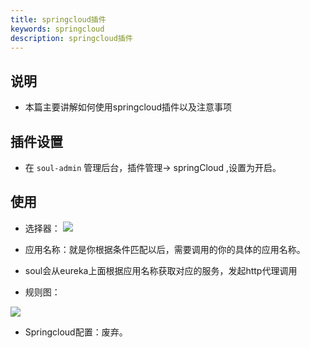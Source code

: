```yaml
---
title: springcloud插件
keywords: springcloud
description: springcloud插件
---
```



## 说明

* 本篇主要讲解如何使用springcloud插件以及注意事项


## 插件设置

* 在 `soul-admin` 管理后台，插件管理-> springCloud ,设置为开启。


## 使用


* 选择器：
    ![](https://yu199195.github.io/images/soul/springcloud-selector.png)

* 应用名称：就是你根据条件匹配以后，需要调用的你的具体的应用名称。

* soul会从eureka上面根据应用名称获取对应的服务，发起http代理调用
   
* 规则图：

 ![](https://yu199195.github.io/images/soul/springcloud-rule.png)    

* Springcloud配置：废弃。

